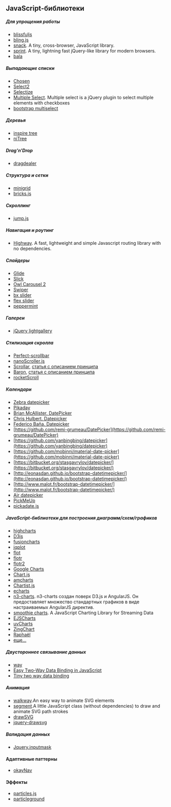 ## JavaScript-библиотеки

##### Для упрощения работы
* [blissfuljs](http://blissfuljs.com/)
* [bling.js](https://gist.github.com/paulirish/12fb951a8b893a454b32)
* [snack](https://github.com/ryanflorence/snack). A tiny, cross-browser, JavaScript library.
* [sprint](https://github.com/bendc/sprint). A tiny, lightning fast jQuery-like library for modern browsers.
* [bala](https://github.com/finom/bala)

##### Выпадающие списки
* [Chosen](http://harvesthq.github.io/chosen/)
* [Select2](http://select2.github.io/)
* [Selectize](http://brianreavis.github.io/selectize.js/)
* [Multiple Select](https://github.com/wenzhixin/multiple-select). Multiple select is a jQuery plugin to select multiple elements with checkboxes
* [bootstrap multiselect](http://davidstutz.github.io/bootstrap-multiselect/)

##### Деревья
* [inspire tree](https://github.com/helion3/inspire-tree)
* [niTree](https://github.com/AlexLibs/niTree)

##### Drag'n'Drop
* [dragdealer](https://github.com/skidding/dragdealer)


##### Структура и сетки
* [minigrid](http://alves.im/minigrid/)
* [bricks.js](http://callmecavs.com/bricks.js/)

##### Скроллинг
* [jump.js](http://callmecavs.github.io/jump.js/)


##### Навигация и роутинг
* [Highway](https://github.com/ashh640/Highway). A fast, lightweight and simple Javascript routing library with no dependencies. 


##### Слайдеры
* [Glide](http://glide.jedrzejchalubek.com/)
* [Slick](http://kenwheeler.github.io/slick/)
* [Owl Carousel 2](http://owlcarousel.owlgraphic.com/)
* [Swiper](http://www.idangero.us/swiper)
* [bx slider](http://bxslider.com/)
* [flex slider](http://flexslider.woothemes.com/index.html)
* [peppermint](http://wd.dizaina.net/scripts/peppermint/)

##### Галереи
* [jQuery lightgallery](http://sachinchoolur.github.io/lightGallery/) 

##### Стилизация скролла
* [Perfect-scrollbar](http://noraesae.github.io/perfect-scrollbar/)
* [nanoScroller.js](https://github.com/jamesflorentino/nanoScrollerJS)
* [Scrollar](https://github.com/ALeutsky/Scrollar), [статья с описанием принципа](http://habrahabr.ru/post/178299/)
* [Baron](https://github.com/Diokuz/baron), [статья с описанием принципа](http://habrahabr.ru/company/2gis/blog/169359/)
* [rocketScroll](https://github.com/Stanko/rocketScroll)

##### Календари
* [Zebra datepicker](http://stefangabos.ro/jquery/zebra-datepicker/)
* [Pikaday](https://github.com/dbushell/Pikaday)
* [Brian McAllister. DatePicker](https://github.com/freqdec/datePicker)
* [Chris Hulbert. Datepicker](https://github.com/chrishulbert/datepicker)
* [Federico Baña. Datepicker](https://github.com/banafederico/datepicker)
* [https://github.com/remi-grumeau/DatePicker](https://github.com/remi-grumeau/DatePicker)
* [https://github.com/yanbingbing/datepicker](https://github.com/yanbingbing/datepicker)
* [https://github.com/mobinni/material-date-picker](https://github.com/mobinni/material-date-picker)
* [https://bitbucket.org/stasgavrylov/datepicker/](https://bitbucket.org/stasgavrylov/datepicker/)
* [http://eonasdan.github.io/bootstrap-datetimepicker/](http://eonasdan.github.io/bootstrap-datetimepicker/)
* [http://www.malot.fr/bootstrap-datetimepicker/](http://www.malot.fr/bootstrap-datetimepicker/)
* [Air datepicker](http://t1m0n.name/air-datepicker/docs/)
* [PickMeUp](https://github.com/nazar-pc/PickMeUp)
* [pickadate.js](https://github.com/amsul/pickadate.js)

##### JavaScript-библиотеки для построения диаграмм/схем/графиков
* [highcharts](http://www.highcharts.com/)
* [D3js](http://d3js.org/)
* [fusioncharts](http://www.fusioncharts.com/)
* [jqplot](http://www.jqplot.com/)
* [flot](http://www.flotcharts.org/)
* [flotr](http://solutoire.com/flotr/)
* [flotr2](http://humblesoftware.com/flotr2/)
* [Google Charts](https://developers.google.com/chart/)
* [Chart.js](http://www.chartjs.org/)
* [amcharts](http://www.amcharts.com)
* [Chartist.js](http://gionkunz.github.io/chartist-js/)
* [echarts](http://echarts.baidu.com/index-en.html)
* [n3-charts](http://n3-charts.github.io/line-chart). n3-charts создан поверх D3.js и AngularJS. Он предоставляет множество стандартных графиков в виде настраиваемых AngularJS директив. 
* [smoothie charts](http://smoothiecharts.org/). A JavaScript Charting Library for Streaming Data
* [EJSCharts](http://www.ejschart.com)
* [uvCharts](http://imaginea.github.io/uvCharts/)
* [ZingChart](https://www.zingchart.com/)
* [Raphaël](http://raphaeljs.com/)
* [еще...](http://techslides.com/50-javascript-charting-and-graphics-libraries)


##### Двустороннее связывание данных
* [way](http://gwendall.github.io/way/)
* [Easy Two-Way Data Binding in JavaScript](http://www.lucaongaro.eu/blog/2012/12/02/easy-two-way-data-binding-in-javascript/)
* [Tiny two way data binding](https://remysharp.com/2015/06/02/bind)

##### Анимация
* [walkway](https://github.com/ConnorAtherton/walkway).An easy way to animate SVG elements
* [segment](https://github.com/lmgonzalves/segment).A little JavaScript class (without dependencies) to draw and animate SVG path strokes
* [drawSVG](http://greensock.com/drawSVG)
* [jquery-drawsvg](http://lcdsantos.github.io/jquery-drawsvg/)


##### Валидация данных
* [Jquery.inputmask](http://robinherbots.github.io/jquery.inputmask/)


#### Адаптивные паттерны
* [okayNav](https://github.com/VPenkov/okayNav)
 

#### Эффекты
* [particles.js](http://vincentgarreau.com/particles.js/)
* [particleground](http://jnicol.github.io/particleground/)
